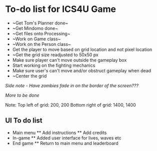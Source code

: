 # To-do list for ICS4U Game

* ~Get Tom's Planner done~
* ~Get Mindomo done~
* ~Get files onto Processing~  
* ~Work on Game class~       
* ~Work on the Person class~
* Get the player to move based on grid location and not pixel location
* ~Get the grid size readjusted to 50x50 px
* Make sure player can't move outside the gameplay box
* Start working on the fighting mechanics
* Make sure user's can't move and/or obstruct gameplay when dead
* ~Center the grid

*Side note - Have zombies fade in on the border of the screen???*

*More to be done*

Note: 
Top left of grid: 200, 200
Bottom right of grid: 1400, 1400

## UI To do list
* Main menu
** Add instructions
** Add credits
* In-game
** Added user interface for lives, waves etc
* End game
** Return to main menu and leaderboard
